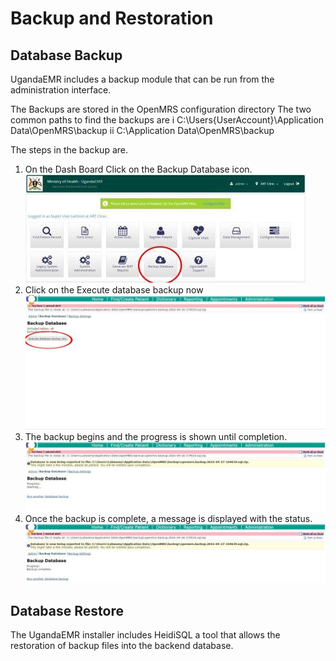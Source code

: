 # Backup and Restoration 
## Database Backup
UgandaEMR includes a backup module that can be run from the administration interface. 

The Backups are stored in the OpenMRS configuration directory
The two common paths to find the backups are
 i C:\Users\{UserAccount}\Application Data\OpenMRS\backup
 ii C:\Application Data\OpenMRS\backup

The steps in the backup are.
1. On the Dash Board Click on the Backup Database icon.
![Dash Board backup button](images/backup/backup1.0.jpg)
2. Click on the Execute database backup now
![](images/backup/backup2.jpg)
3. The backup begins and the progress is shown until completion.
![Backup in progress](images/backup/backup3.jpg)
4. Once the backup is complete, a message is displayed with the status.
![Backup complete](images/backup/backup4.jpg)
## Database Restore 
The UgandaEMR installer includes HeidiSQL a tool that allows the restoration of backup files into the backend database. 